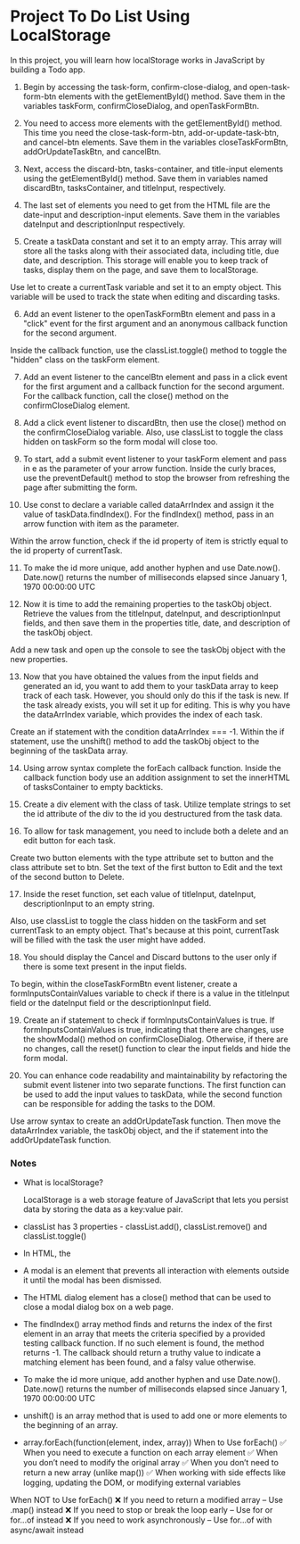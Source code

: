 # Project To Do List Using LocalStorage

In this project, you will learn how localStorage works in JavaScript by building a Todo app.

1. Begin by accessing the task-form, confirm-close-dialog, and open-task-form-btn elements with the getElementById() method. Save them in the variables taskForm, confirmCloseDialog, and openTaskFormBtn.

2. You need to access more elements with the getElementById() method. This time you need the close-task-form-btn, add-or-update-task-btn, and cancel-btn elements. Save them in the variables closeTaskFormBtn, addOrUpdateTaskBtn, and cancelBtn.

3. Next, access the discard-btn, tasks-container, and title-input elements using the getElementById() method. Save them in variables named discardBtn, tasksContainer, and titleInput, respectively.

4. The last set of elements you need to get from the HTML file are the date-input and description-input elements. Save them in the variables dateInput and descriptionInput respectively.

5. Create a taskData constant and set it to an empty array. This array will store all the tasks along with their associated data, including title, due date, and description. This storage will enable you to keep track of tasks, display them on the page, and save them to localStorage.

Use let to create a currentTask variable and set it to an empty object. This variable will be used to track the state when editing and discarding tasks.

6. Add an event listener to the openTaskFormBtn element and pass in a "click" event for the first argument and an anonymous callback function for the second argument.

Inside the callback function, use the classList.toggle() method to toggle the "hidden" class on the taskForm element.

7. Add an event listener to the cancelBtn element and pass in a click event for the first argument and a callback function for the second argument.
   For the callback function, call the close() method on the confirmCloseDialog element.

8. Add a click event listener to discardBtn, then use the close() method on the confirmCloseDialog variable. Also, use classList to toggle the class hidden on taskForm so the form modal will close too.

9. To start, add a submit event listener to your taskForm element and pass in e as the parameter of your arrow function. Inside the curly braces, use the preventDefault() method to stop the browser from refreshing the page after submitting the form.

10. Use const to declare a variable called dataArrIndex and assign it the value of taskData.findIndex(). For the findIndex() method, pass in an arrow function with item as the parameter.

Within the arrow function, check if the id property of item is strictly equal to the id property of currentTask.

11. To make the id more unique, add another hyphen and use Date.now().
    Date.now() returns the number of milliseconds elapsed since January 1, 1970 00:00:00 UTC

12. Now it is time to add the remaining properties to the taskObj object.
    Retrieve the values from the titleInput, dateInput, and descriptionInput fields, and then save them in the properties title, date, and description of the taskObj object.

Add a new task and open up the console to see the taskObj object with the new properties.

13. Now that you have obtained the values from the input fields and generated an id, you want to add them to your taskData array to keep track of each task. However, you should only do this if the task is new. If the task already exists, you will set it up for editing. This is why you have the dataArrIndex variable, which provides the index of each task.

Create an if statement with the condition dataArrIndex === -1. Within the if statement, use the unshift() method to add the taskObj object to the beginning of the taskData array.

14. Using arrow syntax complete the forEach callback function. Inside the callback function body use an addition assignment to set the innerHTML of tasksContainer to empty backticks.

15. Create a div element with the class of task. Utilize template strings to set the id attribute of the div to the id you destructured from the task data.

16. To allow for task management, you need to include both a delete and an edit button for each task.

Create two button elements with the type attribute set to button and the class attribute set to btn. Set the text of the first button to Edit and the text of the second button to Delete.

17. Inside the reset function, set each value of titleInput, dateInput, descriptionInput to an empty string.

Also, use classList to toggle the class hidden on the taskForm and set currentTask to an empty object. That's because at this point, currentTask will be filled with the task the user might have added.

18. You should display the Cancel and Discard buttons to the user only if there is some text present in the input fields.

To begin, within the closeTaskFormBtn event listener, create a formInputsContainValues variable to check if there is a value in the titleInput field or the dateInput field or the descriptionInput field.

19. Create an if statement to check if formInputsContainValues is true. If formInputsContainValues is true, indicating that there are changes, use the showModal() method on confirmCloseDialog. Otherwise, if there are no changes, call the reset() function to clear the input fields and hide the form modal.

20. You can enhance code readability and maintainability by refactoring the submit event listener into two separate functions. The first function can be used to add the input values to taskData, while the second function can be responsible for adding the tasks to the DOM.

Use arrow syntax to create an addOrUpdateTask function. Then move the dataArrIndex variable, the taskObj object, and the if statement into the addOrUpdateTask function.

### Notes

- What is localStorage?

  LocalStorage is a web storage feature of JavaScript that lets you persist data by storing the data as a key:value pair.

- classList has 3 properties - classList.add(), classList.remove() and classList.toggle()

- In HTML, the <dialog> element represents a modal or non-modal dialog box. It is used to create pop-ups, confirmation messages, or custom modals without needing external JavaScript libraries.
  By default, a <dialog> element is hidden.
  To display it, use the .showModal() or .show() method.
  To hide it, use the .close() method or let the user close it.

- A modal is an element that prevents all interaction with elements outside it until the modal has been dismissed.

- The HTML dialog element has a close() method that can be used to close a modal dialog box on a web page.

- The findIndex() array method finds and returns the index of the first element in an array that meets the criteria specified by a provided testing callback function. If no such element is found, the method returns -1. The callback should return a truthy value to indicate a matching element has been found, and a falsy value otherwise.

- To make the id more unique, add another hyphen and use Date.now().
  Date.now() returns the number of milliseconds elapsed since January 1, 1970 00:00:00 UTC

- unshift() is an array method that is used to add one or more elements to the beginning of an array.

- array.forEach(function(element, index, array))
  When to Use forEach()
  ✅ When you need to execute a function on each array element
  ✅ When you don’t need to modify the original array
  ✅ When you don’t need to return a new array (unlike map())
  ✅ When working with side effects like logging, updating the DOM, or modifying external variables

When NOT to Use forEach()
❌ If you need to return a modified array – Use .map() instead
❌ If you need to stop or break the loop early – Use for or for...of instead
❌ If you need to work asynchronously – Use for...of with async/await instead
